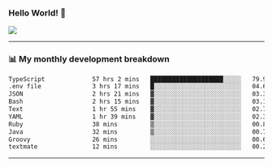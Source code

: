 ### Hello World! 👋

<a>
  <img align="center" src="https://github-readme-stats.vercel.app/api?username=megatunger&count_private=true&include_all_commits=true&bg_color=30,56CCF2,2F80ED&title_color=fff&text_color=fff" />
</a>

------
### 📊 My monthly development breakdown

<!--START_SECTION:waka-->

```txt
TypeScript             57 hrs 2 mins   ████████████████████░░░░░   79.98 %
.env file              3 hrs 17 mins   █░░░░░░░░░░░░░░░░░░░░░░░░   04.61 %
JSON                   2 hrs 21 mins   ▓░░░░░░░░░░░░░░░░░░░░░░░░   03.31 %
Bash                   2 hrs 15 mins   ▓░░░░░░░░░░░░░░░░░░░░░░░░   03.17 %
Text                   1 hr 55 mins    ▓░░░░░░░░░░░░░░░░░░░░░░░░   02.70 %
YAML                   1 hr 39 mins    ▓░░░░░░░░░░░░░░░░░░░░░░░░   02.33 %
Ruby                   38 mins         ▒░░░░░░░░░░░░░░░░░░░░░░░░   00.89 %
Java                   32 mins         ▒░░░░░░░░░░░░░░░░░░░░░░░░   00.76 %
Groovy                 26 mins         ░░░░░░░░░░░░░░░░░░░░░░░░░   00.62 %
textmate               12 mins         ░░░░░░░░░░░░░░░░░░░░░░░░░   00.28 %
```

<!--END_SECTION:waka-->

------
